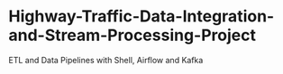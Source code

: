 # Highway-Traffic-Data-Integration-and-Stream-Processing-Project
ETL and Data Pipelines with Shell, Airflow and Kafka
